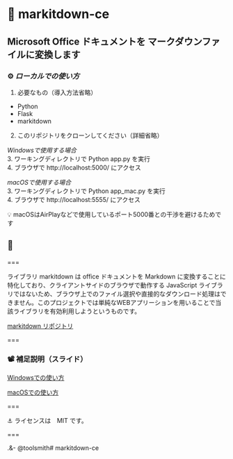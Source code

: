 # 📂 markitdown-ce

## Microsoft Office ドキュメントを マークダウンファイルに変換します

### ⚙️ *ローカルでの使い方*

1. 必要なもの（導入方法省略）
- Python
- Flask
- markitdown  
  
2. このリポジトリをクローンしてください（詳細省略）

*Windowsで使用する場合*  
3. ワーキングディレクトリで Python app.py を実行  
4. ブラウザで http://localhost:5000/ にアクセス  

*macOSで使用する場合*  
3. ワーキングディレクトリで Python app_mac.py を実行  
4. ブラウザで http://localhost:5555/ にアクセス  

💡 macOSはAirPlayなどで使用しているポート5000番との干渉を避けるためです

## 🚀

===

ライブラリ markitdown は office ドキュメントを Markdown に変換することに特化しており、クライアントサイドのブラウザで動作する JavaScript ライブラリではないため、ブラウザ上でのファイル選択や直接的なダウンロード処理はできません。このプロジェクトでは単純なWEBアプリーションを用いることで当該ライブラリを有効利用しようというものです。

[markitdown リポジトリ](https://github.com/microsoft/markitdown)

===

### 📽️ 補足説明（スライド）

[Windowsでの使い方](https://docs.google.com/presentation/d/e/2PACX-1vTRfpQqMJwOnIXo3CkFWh1v-aMVsH7JdDiaangU0wrZ_8mQHw1VSmWABBno9BCdyGlX3Tw7FXzKEwQQ/pub?start=true&loop=false&delayms=3000)

[macOSでの使い方](https://docs.google.com/presentation/d/e/2PACX-1vTO8aVfIsTfUJhmIJUGmDKja_W7-bSpcjrI5bAGMLJ0mZzr1lExGxUq0sQEtHNWy_672wXPeBeINf5n/pub?start=false&loop=false&delayms=3000)


===

⚓️ ライセンスは　MIT です。

===

.&- @toolsmith# markitdown-ce

